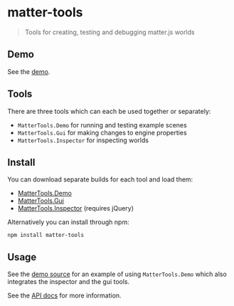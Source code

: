 # matter-tools

> Tools for creating, testing and debugging matter.js worlds

## Demo

See the [demo](http://liabru.github.io/matter-tools/).

## Tools

There are three tools which can each be used together or separately:

- `MatterTools.Demo` for running and testing example scenes
- `MatterTools.Gui` for making changes to engine properties
- `MatterTools.Inspector` for inspecting worlds

## Install

You can download separate builds for each tool and load them:

- [MatterTools.Demo](https://github.com/liabru/matter-tools/blob/master/build/matter-tools.demo.js)
- [MatterTools.Gui](https://github.com/liabru/matter-tools/blob/master/build/matter-tools.gui.js)
- [MatterTools.Inspector](https://github.com/liabru/matter-tools/blob/master/build/matter-tools.inspector.js) (requires jQuery)

Alternatively you can install through npm:

    npm install matter-tools

## Usage

See the [demo source](https://github.com/liabru/matter-tools/blob/master/docs/demo/index.html) 
for an example of using `MatterTools.Demo` which also integrates the inspector and the gui tools.

See the [API docs](https://github.com/liabru/matter-tools/blob/master/API.md) for more information.